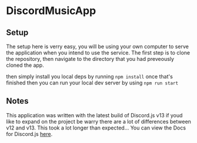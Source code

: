 # DiscordMusicApp
## Setup
The setup here is verry easy, you will be using your own computer to serve the application when you intend to use the service. 
The first step is to clone the repository, then navigate to the directory that you had preveously cloned the app.

then simply install you local deps by running `npm install` 
once that's finished then you can run your local dev server by using `npm run start`

## Notes
This application was written with the latest build of Discord.js v13 if youd like to expand on the project be warry there are a lot of differences between v12 and v13. This took a lot longer than expected...
You can view the Docs for Discord.js [here](https://discord.js.org/#/docs/main/stable/general/welcome).
